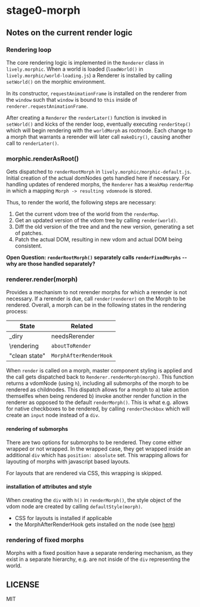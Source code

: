 # stage0-morph

## Notes on the current render logic

### Rendering loop

The core rendering logic is implemented in the `Renderer` class in `lively.morphic`. When a world is loaded (`loadWorld()` in `lively.morphic/world-loading.js`) a Renderer is installed by calling `setWorld()` on the morphic environment.

In its constructor, `requestAnimationFrame` is installed on the renderer from the `window` such that `window` is bound to `this` inside of `renderer.requestAnimationFrame`.

After creating a `Renderer` the `renderLater()` function is invoked in `setWorld()` and kicks of the render loop, eventually executing `renderStep()` which will begin rendering with the `worldMorph` as rootnode. Each change to a morph that warrants a rerender will later call `makeDiry()`, causing another call to `renderLater()`.

### morphic.renderAsRoot()

Gets dispatched to `renderRootMorph` in `lively.morphic/morphic-default.js`. Initial creation of the actual domNodes gets handled here if necessary. For handling updates of rendered morphs, the `Renderer` has a `WeakMap` `renderMap` in which a mapping `Morph -> resulting vdomnode` is stored.

Thus, to render the world, the following steps are necessary:

1. Get the current vdom tree of the world from the `renderMap`.
2. Get an updated version of the vdom tree by calling `render(world)`.
3. Diff the old version of the tree and and the new version, generating a set of patches.
4. Patch the actual DOM, resulting in new vdom and actual DOM being consistent.

**Open Question: `renderRootMorph()` separately calls `renderFixedMorphs` -- why are those handled separately?**

### renderer.render(morph)

Provides a mechanism to not rerender morphs for which a rerender is not necessary. If a rerender is due, call `render(renderer)` on the Morph to be rendered. Overall, a morph can be in the following states in the rendering process:

| State      | Related      |
| ----------- | ----------- |
|\_diry|needsRerender|
|\rendering|`aboutToRender`|
|"clean state"|`MorphAfterRenderHook`|

When `render` is called on a morph, master component styling is applied and the call gets dispatched back to `Renderer.renderMorph(morph)`. This function returns a vdomNode (using `h`), including all submorphs of the morph to be rendered as childnodes. This dispatch allows for a morph to a) take action themselfes when being rendered b) invoke another render function in the renderer as opposed to the default `renderMorph()`. This is what e.g. allows for native checkboxes to be rendered, by calling `renderCheckbox` which will create an `input` node instead of a `div`.

#### rendering of submorphs

There are two options for submorphs to be rendered. They come either wrapped or not wrapped. In the wrapped case, they get wrapped inside an additional `div` which has `position: absolute` set. This wrapping allows for layouting of morphs with javascript based layouts.

For layouts that are rendered via CSS, this wrapping is skipped.

#### installation of attributes and style

When creating the `div` with `h()` in `renderMorph()`, the style object of the vdom node are created by calling `defaultStyle(morph)`.

- CSS for layouts is installed if applicable
- the MorphAfterRenderHook gets installed on the node (see [here](https://github.com/Matt-Esch/virtual-dom/blob/dcb8a14e96a5f78619510071fd39a5df52d381b7/docs/hooks.md))

### rendering of fixed morphs

Morphs with a fixed position have a separate rendering mechanism, as they exist in a separate hierarchy, e.g. are not inside of the `div` representing the world.


## LICENSE

MIT
